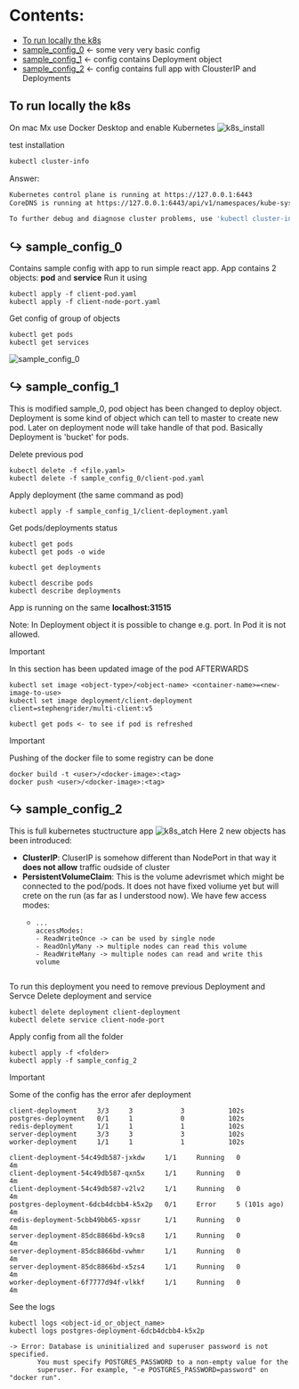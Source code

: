 # Contents:
- [To run locally the k8s](#to-run-locally-the-k8s)
- [sample_config_0](#↪-sample_config_0) <- some very very basic config
- [sample_config_1](#↪-sample_config_1) <- config contains Deployment object
- [sample_config_2](#↪-sample_config_2) <- config contains full app with ClousterIP and Deployments


## To run locally the k8s
On mac Mx use Docker Desktop and enable Kubernetes
![k8s_install](https://krzysztofbrzozowski.com/media/2025/01/13/k8s_install.png)

test installation
```bash
kubectl cluster-info
```
Answer:
```bash
Kubernetes control plane is running at https://127.0.0.1:6443
CoreDNS is running at https://127.0.0.1:6443/api/v1/namespaces/kube-system/services/kube-dns:dns/proxy

To further debug and diagnose cluster problems, use 'kubectl cluster-info dump'
```

## ↪ sample_config_0
Contains sample config with app to run simple react app. App contains 2 objects: **pod** and **service**
Run it using
```
kubectl apply -f client-pod.yaml
kubectl apply -f client-node-port.yaml
```

Get config of group of objects
```
kubectl get pods
kubectl get services
```
![sample_config_0](https://krzysztofbrzozowski.com/media/2025/01/13/running_app.png)

## ↪ sample_config_1
This is modified sample_0, pod object has been changed to deploy object. Deployment is some kind of object which can tell to master to
create new pod. Later on deployment node will take handle of that pod. Basically Deployment is 'bucket' for pods.

Delete previous pod
```
kubectl delete -f <file.yaml>
kubectl delete -f sample_config_0/client-pod.yaml
```

Apply deployment (the same command as pod)
```
kubectl apply -f sample_config_1/client-deployment.yaml
```
Get pods/deployments status
```
kubectl get pods
kubectl get pods -o wide

kubectl get deployments

kubectl describe pods
kubectl describe deployments
```

App is running on the same **localhost:31515**

Note:
In Deployment object it is possible to change e.g. port. In Pod it is not allowed.

> [!IMPORTANT]
> In this section has been updated image of the pod AFTERWARDS
> ```
> kubectl set image <object-type>/<object-name> <container-name>=<new-image-to-use>
> kubectl set image deployment/client-deployment client=stephengrider/multi-client:v5
>
> kubectl get pods <- to see if pod is refreshed

> [!IMPORTANT]
> Pushing of the docker file to some registry can be done
> ```
> docker build -t <user>/<docker-image>:<tag>
> docker push <user>/<docker-image>:<tag>

## ↪ sample_config_2
This is full kubernetes stuctructure app
![k8s_atch](https://krzysztofbrzozowski.com/media/2025/01/17/kubernetes-arch.jpeg)
Here 2 new objects has been introduced:
* **ClusterIP**: CluserIP is somehow different than NodePort in that way it **does not allow** traffic oudside of cluster
* **PersistentVolumeClaim**: This is the volume adevrismet which might be connected to the pod/pods. It does not have fixed voliume yet but will crete on the run (as far as I understood now). We have few access modes:
  - ```
    ...
    accessModes:
    - ReadWriteOnce -> can be used by single node
    - ReadOnlyMany -> multiple nodes can read this volume
    - ReadWriteMany -> multiple nodes can read and write this volume
   ```

To run this deployment you need to remove previous Deployment and Servce
Delete deployment and service
```
kubectl delete deployment client-deployment
kubectl delete service client-node-port
```
Apply config from all the folder
```
kubectl apply -f <folder>
kubectl apply -f sample_config_2
```
> [!IMPORTANT]
> Some of the config has the error afer deployment
> ```
> client-deployment     3/3     3            3           102s
> postgres-deployment   0/1     1            0           102s
> redis-deployment      1/1     1            1           102s
> server-deployment     3/3     3            3           102s
> worker-deployment     1/1     1            1           102s
>
> client-deployment-54c49db587-jxkdw     1/1     Running   0              4m
> client-deployment-54c49db587-qxn5x     1/1     Running   0              4m
> client-deployment-54c49db587-v2lv2     1/1     Running   0              4m
> postgres-deployment-6dcb4dcbb4-k5x2p   0/1     Error     5 (101s ago)   4m
> redis-deployment-5cbb49bb65-xpssr      1/1     Running   0              4m
> server-deployment-85dc8866bd-k9cs8     1/1     Running   0              4m
> server-deployment-85dc8866bd-vwhmr     1/1     Running   0              4m
> server-deployment-85dc8866bd-x5zs4     1/1     Running   0              4m
> worker-deployment-6f7777d94f-vlkkf     1/1     Running   0              4m

See the logs
```
kubectl logs <object-id_or_object_name>
kubectl logs postgres-deployment-6dcb4dcbb4-k5x2p
```
```
-> Error: Database is uninitialized and superuser password is not specified.
       You must specify POSTGRES_PASSWORD to a non-empty value for the
       superuser. For example, "-e POSTGRES_PASSWORD=password" on "docker run".
```